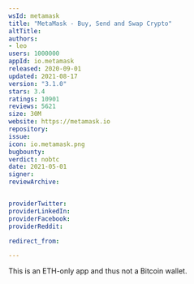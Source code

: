 ```yaml
---
wsId: metamask
title: "MetaMask - Buy, Send and Swap Crypto"
altTitle: 
authors:
- leo
users: 1000000
appId: io.metamask
released: 2020-09-01
updated: 2021-08-17
version: "3.1.0"
stars: 3.4
ratings: 10901
reviews: 5621
size: 30M
website: https://metamask.io
repository: 
issue: 
icon: io.metamask.png
bugbounty: 
verdict: nobtc
date: 2021-05-01
signer: 
reviewArchive:


providerTwitter: 
providerLinkedIn: 
providerFacebook: 
providerReddit: 

redirect_from:

---
```



This is an ETH-only app and thus not a Bitcoin wallet.
